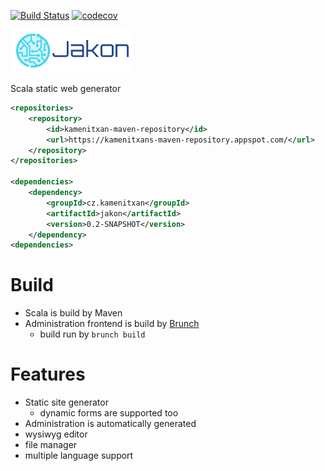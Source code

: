 [![Build Status](https://travis-ci.org/kamenitxan/Jakon.svg?branch=master)](https://travis-ci.org/kamenitxan/Jakon)
[![codecov](https://codecov.io/gh/kamenitxan/Jakon/branch/master/graph/badge.svg)](https://codecov.io/gh/kamenitxan/Jakon)

![](https://raw.githubusercontent.com/kamenitxan/Jakon/master/src/main/resources/static/jakon/css/images/logo2.png)

Scala static web generator 

```xml
<repositories>
    <repository>
        <id>kamenitxan-maven-repository</id>
        <url>https://kamenitxans-maven-repository.appspot.com/</url>
    </repository>
</repositories>

<dependencies>
    <dependency>
        <groupId>cz.kamenitxan</groupId>
        <artifactId>jakon</artifactId>
        <version>0.2-SNAPSHOT</version>
    </dependency>
<dependencies>
```

# Build
- Scala is build by Maven
- Administration frontend is build by [Brunch](https://brunch.io/)
    - build run by ```brunch build```

# Features
- Static site generator
    - dynamic forms are supported too
- Administration is automatically generated
- wysiwyg editor
- file manager
- multiple language support